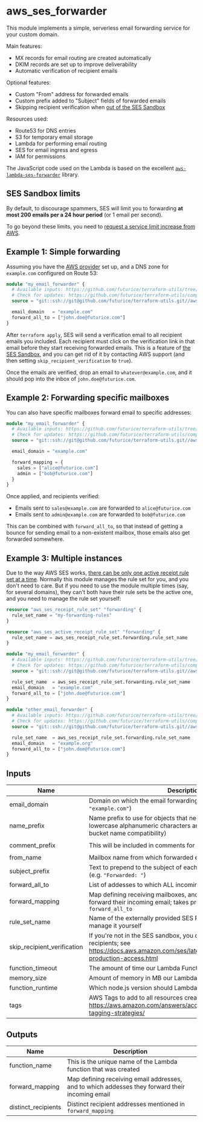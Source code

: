 # aws_ses_forwarder

This module implements a simple, serverless email forwarding service for your custom domain.

Main features:

- MX records for email routing are created automatically
- DKIM records are set up to improve deliverability
- Automatic verification of recipient emails

Optional features:

- Custom "From" address for forwarded emails
- Custom prefix added to "Subject" fields of forwarded emails
- Skipping recipient verification when [out of the SES Sandbox](https://docs.aws.amazon.com/ses/latest/DeveloperGuide/request-production-access.html)

Resources used:

- Route53 for DNS entries
- S3 for temporary email storage
- Lambda for performing email routing
- SES for email ingress and egress
- IAM for permissions

The JavaScript code used on the Lambda is based on the excellent [`aws-lambda-ses-forwarder`](https://github.com/arithmetric/aws-lambda-ses-forwarder) library.

## SES Sandbox limits

By default, to discourage spammers, SES will limit you to forwarding **at most 200 emails per a 24 hour period** (or 1 email per second).

To go beyond these limits, you need to [request a service limit increase from AWS](https://docs.aws.amazon.com/ses/latest/DeveloperGuide/request-production-access.html).

## Example 1: Simple forwarding

Assuming you have the [AWS provider](https://www.terraform.io/docs/providers/aws/index.html) set up, and a DNS zone for `example.com` configured on Route 53:

```tf
module "my_email_forwarder" {
  # Available inputs: https://github.com/futurice/terraform-utils/tree/master/aws_ses_forwarder#inputs
  # Check for updates: https://github.com/futurice/terraform-utils/compare/v13.1...master
  source = "git::ssh://git@github.com/futurice/terraform-utils.git//aws_ses_forwarder?ref=v13.1"

  email_domain   = "example.com"
  forward_all_to = ["john.doe@futurice.com"]
}
```

After `terraform apply`, SES will send a verification email to all recipient emails you included. Each recipient must click on the verification link in that email before they start receiving forwarded emails. This is a feature of [the SES Sandbox](https://docs.aws.amazon.com/ses/latest/DeveloperGuide/request-production-access.html), and you can get rid of it by contacting AWS support (and then setting `skip_recipient_verification` to `true`).

Once the emails are verified, drop an email to `whatever@example.com`, and it should pop into the inbox of `john.doe@futurice.com`.

## Example 2: Forwarding specific mailboxes

You can also have specific mailboxes forward email to specific addresses:

```tf
module "my_email_forwarder" {
  # Available inputs: https://github.com/futurice/terraform-utils/tree/master/aws_ses_forwarder#inputs
  # Check for updates: https://github.com/futurice/terraform-utils/compare/v13.1...master
  source = "git::ssh://git@github.com/futurice/terraform-utils.git//aws_ses_forwarder?ref=v13.1"

  email_domain = "example.com"

  forward_mapping = {
    sales = ["alice@futurice.com"]
    admin = ["bob@futurice.com"]
  }
}
```

Once applied, and recipients verified:

- Emails sent to `sales@example.com` are forwarded to `alice@futurice.com`
- Emails sent to `admin@example.com` are forwarded to `bob@futurice.com`

This can be combined with `forward_all_to`, so that instead of getting a bounce for sending email to a non-existent mailbox, those emails also get forwarded somewhere.

## Example 3: Multiple instances

Due to the way AWS SES works, [there can be only one active receipt rule set at a time](https://docs.aws.amazon.com/ses/latest/DeveloperGuide/receiving-email-managing-receipt-rule-sets.html#receiving-email-managing-receipt-rule-sets-enable-disable). Normally this module manages the rule set for you, and you don't need to care. But if you need to use the module multiple times (say, for several domains), they can't both have their rule sets be the active one, and you need to manage the rule set yourself:

```tf
resource "aws_ses_receipt_rule_set" "forwarding" {
  rule_set_name = "my-forwarding-rules"
}

resource "aws_ses_active_receipt_rule_set" "forwarding" {
  rule_set_name = aws_ses_receipt_rule_set.forwarding.rule_set_name
}

module "my_email_forwarder" {
  # Available inputs: https://github.com/futurice/terraform-utils/tree/master/aws_ses_forwarder#inputs
  # Check for updates: https://github.com/futurice/terraform-utils/compare/v13.1...master
  source = "git::ssh://git@github.com/futurice/terraform-utils.git//aws_ses_forwarder?ref=v13.1"

  rule_set_name  = aws_ses_receipt_rule_set.forwarding.rule_set_name
  email_domain   = "example.com"
  forward_all_to = ["john.doe@futurice.com"]
}

module "other_email_forwarder" {
  # Available inputs: https://github.com/futurice/terraform-utils/tree/master/aws_ses_forwarder#inputs
  # Check for updates: https://github.com/futurice/terraform-utils/compare/v13.1...master
  source = "git::ssh://git@github.com/futurice/terraform-utils.git//aws_ses_forwarder?ref=v13.1"

  rule_set_name  = aws_ses_receipt_rule_set.forwarding.rule_set_name
  email_domain   = "example.org"
  forward_all_to = ["john.doe@futurice.com"]
}
```

<!-- terraform-docs:begin -->
## Inputs

| Name | Description | Type | Default | Required |
|------|-------------|------|---------|:--------:|
| email_domain | Domain on which the email forwarding should be set up (e.g. `"example.com"`) | `any` | n/a | yes |
| name_prefix | Name prefix to use for objects that need to be created (only lowercase alphanumeric characters and hyphens allowed, for S3 bucket name compatibility) | `string` | `""` | no |
| comment_prefix | This will be included in comments for resources that are created | `string` | `"SES Forwarder: "` | no |
| from_name | Mailbox name from which forwarded emails are sent | `string` | `"noreply"` | no |
| subject_prefix | Text to prepend to the subject of each email before forwarding it (e.g. `"Forwarded: "`) | `string` | `""` | no |
| forward_all_to | List of addesses to which ALL incoming email should be forwarded | `list(string)` | `[]` | no |
| forward_mapping | Map defining receiving mailboxes, and to which addesses they forward their incoming email; takes precedence over `forward_all_to` | `map(list(string))` | `{}` | no |
| rule_set_name | Name of the externally provided SES Rule Set, if you want to manage it yourself | `string` | `""` | no |
| skip_recipient_verification | If you're not in the SES sandbox, you don't need to verify individual recipients; see https://docs.aws.amazon.com/ses/latest/DeveloperGuide/request-production-access.html | `bool` | `false` | no |
| function_timeout | The amount of time our Lambda Function has to run in seconds | `number` | `10` | no |
| memory_size | Amount of memory in MB our Lambda Function can use at runtime | `number` | `128` | no |
| function_runtime | Which node.js version should Lambda use for our function | `string` | `"nodejs12.x"` | no |
| tags | AWS Tags to add to all resources created (where possible); see https://aws.amazon.com/answers/account-management/aws-tagging-strategies/ | `map(string)` | `{}` | no |

## Outputs

| Name | Description |
|------|-------------|
| function_name | This is the unique name of the Lambda function that was created |
| forward_mapping | Map defining receiving email addresses, and to which addesses they forward their incoming email |
| distinct_recipients | Distinct recipient addresses mentioned in `forward_mapping` |
<!-- terraform-docs:end -->
